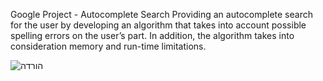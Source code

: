 Google Project - Autocomplete Search Providing an autocomplete search for the user by developing an algorithm that takes into account possible spelling errors on the user’s part. In addition, the algorithm takes into consideration memory and run-time limitations.

![הורדה](https://user-images.githubusercontent.com/92340496/181653892-cf005a57-04ac-4176-bb2d-eac401229797.png)

